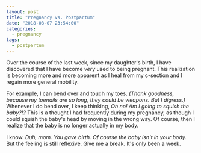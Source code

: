 ```yaml
---
layout: post
title: "Pregnancy vs. Postpartum"
date: "2018-08-07 23:54:00"
categories:
  - pregnancy
tags:
  - postpartum
---
```


Over the course of the last week, since my daughter's birth, I have discovered that I have become _very_ used to being pregnant. This realization is becoming more and more apparent as I heal from my c-section and I regain more general mobility.

For example, I can bend over and touch my toes. _(Thank goodness, because my toenails are so long, they could be weapons. But I digress.)_ Whenever I do bend over, I keep thinking, _Oh no! Am I going to squish the baby?!?_ This is a thought I had frequently during my pregnancy, as though I could squish the baby's head by moving in the wrong way. Of course, then I realize that the baby is no longer actually in my body.

I know. _Duh, mom. You gave birth. Of course the baby isn't in your body._ But the feeling is still reflexive. Give me a break. It's only been a week.
